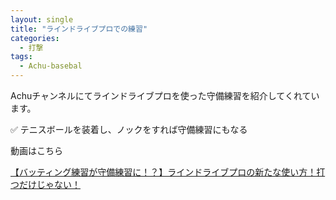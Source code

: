 ```yaml
---
layout: single
title: "ラインドライブプロでの練習"
categories:
  - 打撃
tags:
  - Achu-basebal
---
```


Achuチャンネルにてラインドライブプロを使った守備練習を紹介してくれています。


✅ テニスボールを装着し、ノックをすれば守備練習にもなる

動画はこちら
<!--<iframe width="560" height="315" src="https://www.youtube.com/embed/5CQYnDEzxDc" frameborder="0" allow="accelerometer; autoplay; encrypted-media; gyroscope; picture-in-picture" allowfullscreen></iframe>-->

[【バッティング練習が守備練習に！？】ラインドライブプロの新たな使い方！打つだけじゃない！](https://youtu.be/5CQYnDEzxDc)